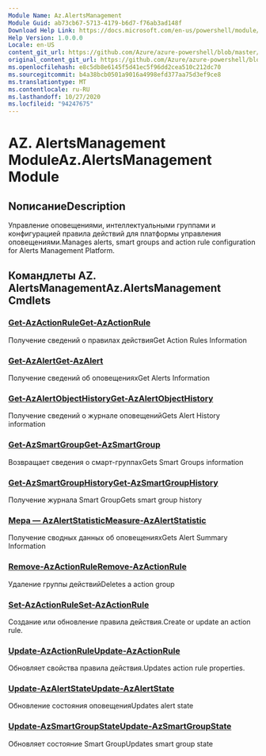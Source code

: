 ```yaml
---
Module Name: Az.AlertsManagement
Module Guid: ab73cb67-5713-4179-b6d7-f76ab3ad148f
Download Help Link: https://docs.microsoft.com/en-us/powershell/module/az.alertsmanagement
Help Version: 1.0.0.0
Locale: en-US
content_git_url: https://github.com/Azure/azure-powershell/blob/master/src/AlertsManagement/AlertsManagement/help/Az.AlertsManagement.md
original_content_git_url: https://github.com/Azure/azure-powershell/blob/master/src/AlertsManagement/AlertsManagement/help/Az.AlertsManagement.md
ms.openlocfilehash: e8c5db8e6145f5d41ec5f96dd2cea510c212dc70
ms.sourcegitcommit: b4a38bcb0501a9016a4998efd377aa75d3ef9ce8
ms.translationtype: MT
ms.contentlocale: ru-RU
ms.lasthandoff: 10/27/2020
ms.locfileid: "94247675"
---
```

# <span data-ttu-id="38d03-101">AZ. AlertsManagement Module</span><span class="sxs-lookup"><span data-stu-id="38d03-101">Az.AlertsManagement Module</span></span>
## <span data-ttu-id="38d03-102">Nописание</span><span class="sxs-lookup"><span data-stu-id="38d03-102">Description</span></span>
<span data-ttu-id="38d03-103">Управление оповещениями, интеллектуальными группами и конфигурацией правила действий для платформы управления оповещениями.</span><span class="sxs-lookup"><span data-stu-id="38d03-103">Manages alerts, smart groups and action rule configuration for Alerts Management Platform.</span></span>

## <span data-ttu-id="38d03-104">Командлеты AZ. AlertsManagement</span><span class="sxs-lookup"><span data-stu-id="38d03-104">Az.AlertsManagement Cmdlets</span></span>
### [<span data-ttu-id="38d03-105">Get-AzActionRule</span><span class="sxs-lookup"><span data-stu-id="38d03-105">Get-AzActionRule</span></span>](Get-AzActionRule.md)
<span data-ttu-id="38d03-106">Получение сведений о правилах действия</span><span class="sxs-lookup"><span data-stu-id="38d03-106">Get Action Rules Information</span></span>

### [<span data-ttu-id="38d03-107">Get-AzAlert</span><span class="sxs-lookup"><span data-stu-id="38d03-107">Get-AzAlert</span></span>](Get-AzAlert.md)
<span data-ttu-id="38d03-108">Получение сведений об оповещениях</span><span class="sxs-lookup"><span data-stu-id="38d03-108">Get Alerts Information</span></span>

### [<span data-ttu-id="38d03-109">Get-AzAlertObjectHistory</span><span class="sxs-lookup"><span data-stu-id="38d03-109">Get-AzAlertObjectHistory</span></span>](Get-AzAlertObjectHistory.md)
<span data-ttu-id="38d03-110">Получение сведений о журнале оповещений</span><span class="sxs-lookup"><span data-stu-id="38d03-110">Gets Alert History information</span></span>

### [<span data-ttu-id="38d03-111">Get-AzSmartGroup</span><span class="sxs-lookup"><span data-stu-id="38d03-111">Get-AzSmartGroup</span></span>](Get-AzSmartGroup.md)
<span data-ttu-id="38d03-112">Возвращает сведения о смарт-группах</span><span class="sxs-lookup"><span data-stu-id="38d03-112">Gets Smart Groups information</span></span>

### [<span data-ttu-id="38d03-113">Get-AzSmartGroupHistory</span><span class="sxs-lookup"><span data-stu-id="38d03-113">Get-AzSmartGroupHistory</span></span>](Get-AzSmartGroupHistory.md)
<span data-ttu-id="38d03-114">Получение журнала Smart Group</span><span class="sxs-lookup"><span data-stu-id="38d03-114">Gets smart group history</span></span>

### [<span data-ttu-id="38d03-115">Мера — AzAlertStatistic</span><span class="sxs-lookup"><span data-stu-id="38d03-115">Measure-AzAlertStatistic</span></span>](Measure-AzAlertStatistic.md)
<span data-ttu-id="38d03-116">Получение сводных данных об оповещениях</span><span class="sxs-lookup"><span data-stu-id="38d03-116">Gets Alert Summary Information</span></span>

### [<span data-ttu-id="38d03-117">Remove-AzActionRule</span><span class="sxs-lookup"><span data-stu-id="38d03-117">Remove-AzActionRule</span></span>](Remove-AzActionRule.md)
<span data-ttu-id="38d03-118">Удаление группы действий</span><span class="sxs-lookup"><span data-stu-id="38d03-118">Deletes a action group</span></span>

### [<span data-ttu-id="38d03-119">Set-AzActionRule</span><span class="sxs-lookup"><span data-stu-id="38d03-119">Set-AzActionRule</span></span>](Set-AzActionRule.md)
<span data-ttu-id="38d03-120">Создание или обновление правила действия.</span><span class="sxs-lookup"><span data-stu-id="38d03-120">Create or update an action rule.</span></span>

### [<span data-ttu-id="38d03-121">Update-AzActionRule</span><span class="sxs-lookup"><span data-stu-id="38d03-121">Update-AzActionRule</span></span>](Update-AzActionRule.md)
<span data-ttu-id="38d03-122">Обновляет свойства правила действия.</span><span class="sxs-lookup"><span data-stu-id="38d03-122">Updates action rule properties.</span></span>

### [<span data-ttu-id="38d03-123">Update-AzAlertState</span><span class="sxs-lookup"><span data-stu-id="38d03-123">Update-AzAlertState</span></span>](Update-AzAlertState.md)
<span data-ttu-id="38d03-124">Обновление состояния оповещения</span><span class="sxs-lookup"><span data-stu-id="38d03-124">Updates alert state</span></span>

### [<span data-ttu-id="38d03-125">Update-AzSmartGroupState</span><span class="sxs-lookup"><span data-stu-id="38d03-125">Update-AzSmartGroupState</span></span>](Update-AzSmartGroupState.md)
<span data-ttu-id="38d03-126">Обновляет состояние Smart Group</span><span class="sxs-lookup"><span data-stu-id="38d03-126">Updates smart group state</span></span>


